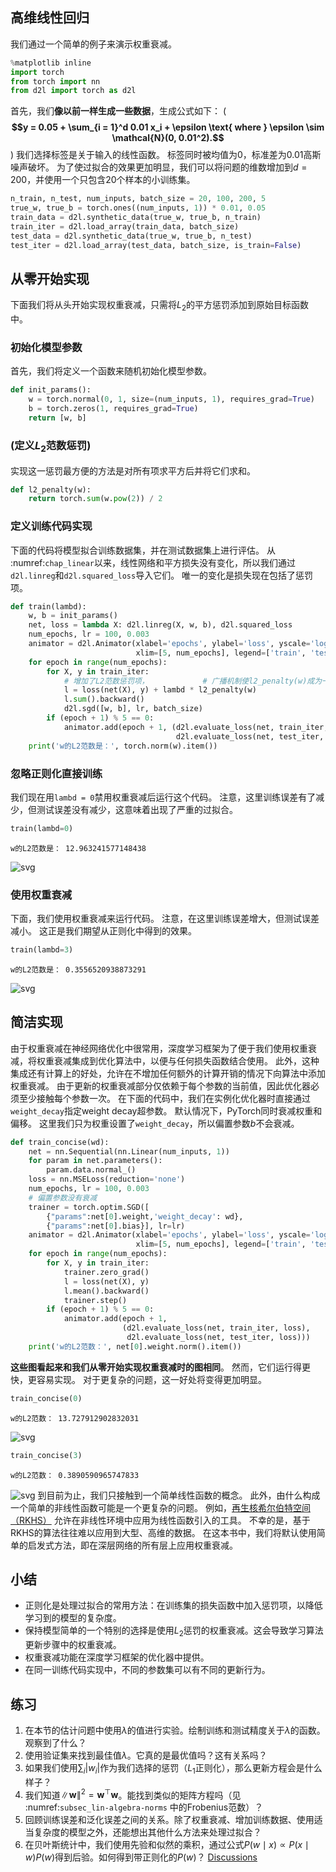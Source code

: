 ## 高维线性回归
我们通过一个简单的例子来演示权重衰减。
```python
%matplotlib inline
import torch
from torch import nn
from d2l import torch as d2l
```
首先，我们**像以前一样生成一些数据**，生成公式如下：
(**$$y = 0.05 + \sum_{i = 1}^d 0.01 x_i + \epsilon \text{ where }
\epsilon \sim \mathcal{N}(0, 0.01^2).$$**)
我们选择标签是关于输入的线性函数。
标签同时被均值为0，标准差为0.01高斯噪声破坏。
为了使过拟合的效果更加明显，我们可以将问题的维数增加到$d = 200$，并使用一个只包含20个样本的小训练集。
```python
n_train, n_test, num_inputs, batch_size = 20, 100, 200, 5
true_w, true_b = torch.ones((num_inputs, 1)) * 0.01, 0.05
train_data = d2l.synthetic_data(true_w, true_b, n_train)
train_iter = d2l.load_array(train_data, batch_size)
test_data = d2l.synthetic_data(true_w, true_b, n_test)
test_iter = d2l.load_array(test_data, batch_size, is_train=False)
```
## 从零开始实现
下面我们将从头开始实现权重衰减，只需将$L_2$的平方惩罚添加到原始目标函数中。
### **初始化模型参数**
首先，我们将定义一个函数来随机初始化模型参数。
```python
def init_params():
    w = torch.normal(0, 1, size=(num_inputs, 1), requires_grad=True)
    b = torch.zeros(1, requires_grad=True)
    return [w, b]
```
### (**定义$L_2$范数惩罚**)
实现这一惩罚最方便的方法是对所有项求平方后并将它们求和。
```python
def l2_penalty(w):
    return torch.sum(w.pow(2)) / 2
```
### **定义训练代码实现**
下面的代码将模型拟合训练数据集，并在测试数据集上进行评估。
从 :numref:`chap_linear`以来，线性网络和平方损失没有变化，所以我们通过`d2l.linreg`和`d2l.squared_loss`导入它们。
唯一的变化是损失现在包括了惩罚项。
```python
def train(lambd):
    w, b = init_params()
    net, loss = lambda X: d2l.linreg(X, w, b), d2l.squared_loss
    num_epochs, lr = 100, 0.003
    animator = d2l.Animator(xlabel='epochs', ylabel='loss', yscale='log',
                            xlim=[5, num_epochs], legend=['train', 'test'])
    for epoch in range(num_epochs):
        for X, y in train_iter:
            # 增加了L2范数惩罚项，            # 广播机制使l2_penalty(w)成为一个长度为batch_size的向量
            l = loss(net(X), y) + lambd * l2_penalty(w)
            l.sum().backward()
            d2l.sgd([w, b], lr, batch_size)
        if (epoch + 1) % 5 == 0:
            animator.add(epoch + 1, (d2l.evaluate_loss(net, train_iter, loss),
                                     d2l.evaluate_loss(net, test_iter, loss)))
    print('w的L2范数是：', torch.norm(w).item())
```
### **忽略正则化直接训练**
我们现在用`lambd = 0`禁用权重衰减后运行这个代码。
注意，这里训练误差有了减少，但测试误差没有减少，这意味着出现了严重的过拟合。
```python
train(lambd=0)
```
    w的L2范数是： 12.963241577148438
![svg](weight-decay_files/weight-decay_11_1.svg)
### **使用权重衰减**
下面，我们使用权重衰减来运行代码。
注意，在这里训练误差增大，但测试误差减小。
这正是我们期望从正则化中得到的效果。
```python
train(lambd=3)
```
    w的L2范数是： 0.3556520938873291
![svg](weight-decay_files/weight-decay_13_1.svg)
## **简洁实现**
由于权重衰减在神经网络优化中很常用，深度学习框架为了便于我们使用权重衰减，将权重衰减集成到优化算法中，以便与任何损失函数结合使用。
此外，这种集成还有计算上的好处，允许在不增加任何额外的计算开销的情况下向算法中添加权重衰减。
由于更新的权重衰减部分仅依赖于每个参数的当前值，因此优化器必须至少接触每个参数一次。
在下面的代码中，我们在实例化优化器时直接通过`weight_decay`指定weight decay超参数。
默认情况下，PyTorch同时衰减权重和偏移。
这里我们只为权重设置了`weight_decay`，所以偏置参数$b$不会衰减。
```python
def train_concise(wd):
    net = nn.Sequential(nn.Linear(num_inputs, 1))
    for param in net.parameters():
        param.data.normal_()
    loss = nn.MSELoss(reduction='none')
    num_epochs, lr = 100, 0.003
    # 偏置参数没有衰减
    trainer = torch.optim.SGD([
        {"params":net[0].weight,'weight_decay': wd},
        {"params":net[0].bias}], lr=lr)
    animator = d2l.Animator(xlabel='epochs', ylabel='loss', yscale='log',
                            xlim=[5, num_epochs], legend=['train', 'test'])
    for epoch in range(num_epochs):
        for X, y in train_iter:
            trainer.zero_grad()
            l = loss(net(X), y)
            l.mean().backward()
            trainer.step()
        if (epoch + 1) % 5 == 0:
            animator.add(epoch + 1,
                         (d2l.evaluate_loss(net, train_iter, loss),
                          d2l.evaluate_loss(net, test_iter, loss)))
    print('w的L2范数：', net[0].weight.norm().item())
```
**这些图看起来和我们从零开始实现权重衰减时的图相同**。
然而，它们运行得更快，更容易实现。
对于更复杂的问题，这一好处将变得更加明显。
```python
train_concise(0)
```
    w的L2范数： 13.727912902832031
![svg](weight-decay_files/weight-decay_18_1.svg)
```python
train_concise(3)
```
    w的L2范数： 0.3890590965747833
![svg](weight-decay_files/weight-decay_19_1.svg)
到目前为止，我们只接触到一个简单线性函数的概念。
此外，由什么构成一个简单的非线性函数可能是一个更复杂的问题。
例如，[再生核希尔伯特空间（RKHS）](https://en.wikipedia.org/wiki/Reproducing_kernel_Hilbert_space)
允许在非线性环境中应用为线性函数引入的工具。
不幸的是，基于RKHS的算法往往难以应用到大型、高维的数据。
在这本书中，我们将默认使用简单的启发式方法，即在深层网络的所有层上应用权重衰减。
## 小结
* 正则化是处理过拟合的常用方法：在训练集的损失函数中加入惩罚项，以降低学习到的模型的复杂度。
* 保持模型简单的一个特别的选择是使用$L_2$惩罚的权重衰减。这会导致学习算法更新步骤中的权重衰减。
* 权重衰减功能在深度学习框架的优化器中提供。
* 在同一训练代码实现中，不同的参数集可以有不同的更新行为。
## 练习
1. 在本节的估计问题中使用$\lambda$的值进行实验。绘制训练和测试精度关于$\lambda$的函数。观察到了什么？
1. 使用验证集来找到最佳值$\lambda$。它真的是最优值吗？这有关系吗？
1. 如果我们使用$\sum_i |w_i|$作为我们选择的惩罚（$L_1$正则化），那么更新方程会是什么样子？
1. 我们知道$\|\mathbf{w}\|^2 = \mathbf{w}^\top \mathbf{w}$。能找到类似的矩阵方程吗（见 :numref:`subsec_lin-algebra-norms` 中的Frobenius范数）？
1. 回顾训练误差和泛化误差之间的关系。除了权重衰减、增加训练数据、使用适当复杂度的模型之外，还能想出其他什么方法来处理过拟合？
1. 在贝叶斯统计中，我们使用先验和似然的乘积，通过公式$P(w \mid x) \propto P(x \mid w) P(w)$得到后验。如何得到带正则化的$P(w)$？
[Discussions](https://discuss.d2l.ai/t/1808)